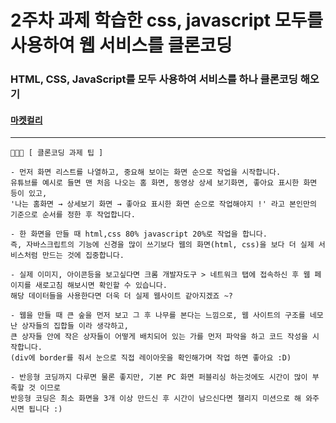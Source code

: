 # 2주차 과제 학습한 css, javascript 모두를 사용하여 웹 서비스를 클론코딩  
### HTML, CSS, JavaScript를 모두 사용하여 서비스를 하나 클론코딩 해오기  
#### [마켓컬리](https://www.kurly.com/main)
---  
    👨🏻‍💻 [ 클론코딩 과제 팁 ]

    - 먼저 화면 리스트를 나열하고, 중요해 보이는 화면 순으로 작업을 시작합니다.  
    유튜브를 예시로 들면 맨 처음 나오는 홈 화면, 동영상 상세 보기화면, 좋아요 표시한 화면 등이 있고, 
    '나는 홈화면 → 상세보기 화면 → 좋아요 표시한 화면 순으로 작업해야지 !' 라고 본인만의 기준으로 순서를 정한 후 작업합니다.

    - 한 화면을 만들 때 html,css 80% javascript 20%로 작업을 합니다.  
    즉, 자바스크립트의 기능에 신경을 많이 쓰기보다 웹의 화면(html, css)을 보다 더 실제 서비스처럼 만드는 것에 집중합니다.

    - 실제 이미지, 아이콘등을 보고싶다면 크롬 개발자도구 > 네트워크 탭에 접속하신 후 웹 페이지를 새로고침 해보시면 확인할 수 있습니다.  
    해당 데이터들을 사용한다면 더욱 더 실제 웹사이트 같아지겠죠 ~?

    - 웹을 만들 때 큰 숲을 먼저 보고 그 후 나무를 본다는 느낌으로, 웹 사이트의 구조를 네모난 상자들의 집합들 이라 생각하고,
    큰 상자들 안에 작은 상자들이 어떻게 배치되어 있는 가를 먼저 파악을 하고 코드 작성을 시작합니다.  
    (div에 border를 줘서 눈으로 직접 레이아웃을 확인해가며 작업 하면 좋아요 :D)

    - 반응형 코딩까지 다루면 물론 좋지만, 기본 PC 화면 퍼블리싱 하는것에도 시간이 많이 부족할 것 이므로 
    반응형 코딩은 최소 화면을 3개 이상 만드신 후 시간이 남으신다면 챌리지 미션으로 해 와주시면 됩니다 :)

    
